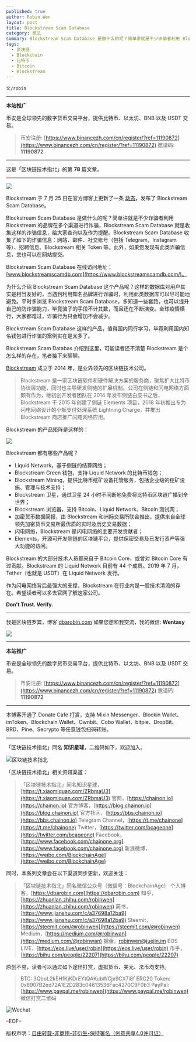 ```yaml
---
published: true
author: Robin Wen
layout: post
title: Blockstream Scam Database
category: 想法
summary: Blockstream Scam Database 是做什么的呢？简单讲就是不少诈骗者利用 Blockstream 的品牌在多个渠道进行诈骗，Blockstream Scam Database 就是收集这样的诈骗信息，给大家查询以及作为提醒。Blockstream Scam Database 收集了如下的诈骗信息：网站、邮件、社交账号（包括 Telegram，Instagram 等）、招聘信息、Blockstream 相关 Token 等。此外，如果您发现有此类诈骗信息，您也可以在网站提交。Blockstream 的大部分技术人员都来自于 Bitcoin Core，或曾对 Bitcoin Core 有过贡献。Blockstream 的 Liquid Network 目前有 44 个成员。2019 年 7 月，Tether（也就是 USDT）在 Liquid Network 发行。作为闪电网络背后最强大的支撑，Blockstream 在行业内是一股技术清流的存在。希望读者可以多去官网了解这家公司。Don’t Trust. Verify.
tags:
  - 区块链
  - Blockchain
  - 比特币
  - Bitcoin
  - Blockstream
---
```


`文/robin`

***

**本站推广**

币安是全球领先的数字货币交易平台，提供比特币、以太坊、BNB 以及 USDT 交易。

> 币安注册: [https://www.binancezh.com/cn/register/?ref=11190872](https://www.binancezh.com/cn/register/?ref=11190872)
> 邀请码: **11190872**

***

这是「区块链技术指北」的第 **78** 篇文章。

***

![](https://cdn.dbarobin.com/neds17y.png)

Blockstream 于 7 月 25 日在官方博客上更新了一条 [动态](https://blockstream.com/2020/07/25/en-introducing-the-blockstream-scam-database/)，发布了 Blockstream Scam Database。

Blockstream Scam Database 是做什么的呢？简单讲就是不少诈骗者利用 Blockstream 的品牌在多个渠道进行诈骗，Blockstream Scam Database 就是收集这样的诈骗信息，给大家查询以及作为提醒。Blockstream Scam Database 收集了如下的诈骗信息：网站、邮件、社交账号（包括 Telegram，Instagram 等）、招聘信息、Blockstream 相关 Token 等。此外，如果您发现有此类诈骗信息，您也可以在网站提交。

Blockstream Scam Database 在线访问地址：[www.blockstreamscamdb.com](https://www.blockstreamscamdb.com/)。

为什么介绍 Blockstream Scam Database 这个产品呢？这样的数据库对用户其实是相当友好的，当遇到利用知名品牌进行诈骗时，利用此类数据库可以尽可能地避免。平时多浏览 Blockstream Scam Database，多知道一些套路，也可以提升自己的防诈骗能力，毕竟骗子的手段不计其数，而且还在不断演变。全球疫情横行，大家都难过，诈骗行为只会增加不会减少。

Blockstream Scam Database 这样的产品，值得国内同行学习，毕竟利用国内知名钱包进行诈骗的案例实在是太多了。

Blockstream Scam Databas 介绍到这里，可能读者还不清楚 Blockstream 是个怎么样的存在，笔者接下来聊聊。

[Blockstream](https://blockstream.com/) 成立于 2014 年，是业界领先的区块链技术公司。

> Blockstream 是一家区块链软件和硬件解决方案的服务商，聚焦扩大比特币协议层功能，同时也主导研发侧链的扩展机制。公司在侧链和闪电网络方面颇有作为，继初创开发者团队在 2014 年发布侧链白皮书之后，Blockstream 于 2015 年创建了侧链 Elements 项目，2018 年初推出专为闪电网络设计的小额支付处理系统 Lightning Charge，并推出 Blockstream 商店推广闪电网络应用。

Blockstream 的产品矩阵是这样的：

![](https://cdn.dbarobin.com/h3t63ui.png)

Blockstream 都有哪些产品呢？

* Liquid Network，基于侧链的结算网络；
* Blockstream Green 钱包，支持 Liquid Network 的比特币钱包；
* Blockstream Mining，提供比特币挖矿设备托管服务，包括企业级的挖矿设施、管理与技术支持；
* Blockstream 卫星，通过卫星 24 小时不间断地免费将比特币区块链广播到全世界；
* Blockstream 浏览器，支持 Bitcoin、Liquid Network、Bitcoin 测试网；
* 加密货币数据简报，由 Blockstream 和洲际交易所联合推出，提供来自全球领先加密货币交易所最优质的实时及历史交易数据；
* 闪电网络，Blockstream 是闪电网络的主要开发贡献者；
* Elements，开源可开发侧链的区块链平台，提供保密交易及已发行资产等强大功能的访问。

Blockstream 的大部分技术人员都来自于 Bitcoin Core，或曾对 Bitcoin Core 有过贡献。Blockstream 的 Liquid Network 目前有 44 个成员。2019 年 7 月，Tether（也就是 USDT）在 Liquid Network 发行。

作为闪电网络背后最强大的支撑，Blockstream 在行业内是一股技术清流的存在。希望读者可以多去官网了解这家公司。

**Don’t Trust. Verify.**

***

我是区块链罗宾，博客 [dbarobin.com](https://dbarobin.com/)
如果您想和我交流，我的微信: **Wentasy**

![](https://cdn.dbarobin.com/v4yywe2.png)

***

**本站推广**

币安是全球领先的数字货币交易平台，提供比特币、以太坊、BNB 以及 USDT 交易。

> 币安注册: [https://www.binancezh.com/cn/register/?ref=11190872](https://www.binancezh.com/cn/register/?ref=11190872)
> 邀请码: **11190872**

***

本博客开通了 Donate Cafe 打赏，支持 Mixin Messenger、Blockin Wallet、imToken、Blockchain Wallet、Ownbit、Cobo Wallet、bitpie、DropBit、BRD、Pine、Secrypto 等任意钱包扫码转账。

<center>
    <div class="--donate-button"
         data-button-id="f8b9df0d-af9a-460d-8258-d3f435445075"
    ></div>
</center>

***

「区块链技术指北」同名 **知识星球**，二维码如下，欢迎加入。

![区块链技术指北](https://cdn.dbarobin.com/3YzonTR.png)

「区块链技术指北」相关资讯渠道：

> 「区块链技术指北」同名知识星球，[https://t.xiaomiquan.com/ZRbmaU3](https://t.xiaomiquan.com/ZRbmaU3)
> 官网，[https://chainon.io](https://chainon.io)
> 官方博客，[https://blog.chainon.io](https://blog.chainon.io)
> 官方社区，[https://bbs.chainon.io](https://bbs.chainon.io)
> Telegram Channel，[https://t.me/chainone](https://t.me/chainone)
> Twitter，[https://twitter.com/bcageone](https://twitter.com/bcageone)
> Facebook，[https://www.facebook.com/chainone.org](https://www.facebook.com/chainone.org)
> 新浪微博，[https://weibo.com/BlockchainAge](https://weibo.com/BlockchainAge)

同时，本系列文章会在以下渠道同步更新，欢迎关注：

> 「区块链技术指北」同名微信公众号（微信号：BlockchainAge）
> 个人博客，[https://dbarobin.com](https://dbarobin.com)
> 知乎，[https://zhuanlan.zhihu.com/robinwen](https://zhuanlan.zhihu.com/robinwen)
> 简书，[https://www.jianshu.com/c/a37698a12ba9](https://www.jianshu.com/c/a37698a12ba9)
> Steemit，[https://steemit.com/@robinwen](https://steemit.com/@robinwen)
> Medium，[https://medium.com/@robinwan](https://medium.com/@robinwan)
> 掘金，[robinwen@juejin.im](https://juejin.im/user/5673ccae60b2260ee435f89a/posts)
> EOS LIVE，[https://eos.live/user/robin](https://eos.live/user/robin)
> 币乎，[https://bihu.com/people/22207](https://bihu.com/people/22207)

原创不易，读者可以通过如下途径打赏，虚拟货币、美元、法币均支持。

> BTC: 3QboL2k5HfKjKDrEYtQAKubWCjx9CX7i8f
> ERC20 Token: 0x8907B2ed72A1E2D283c04613536Fac4270C9F0b3
> PayPal: [https://www.paypal.me/robinwen](https://www.paypal.me/robinwen)
> 微信打赏二维码

![Wechat](https://cdn.dbarobin.com/SzoNl5b.jpg)

–EOF–

版权声明：[自由转载-非商用-非衍生-保持署名（创意共享4.0许可证）](http://creativecommons.org/licenses/by-nc-nd/4.0/deed.zh)